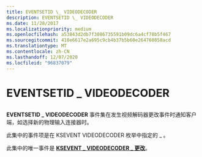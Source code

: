 ```yaml
---
title: EVENTSETID \_ VIDEODECODER
description: EVENTSETID \_ VIDEODECODER
ms.date: 11/28/2017
ms.localizationpriority: medium
ms.openlocfilehash: a53843d2db7f3086735591b09dc6a4cf78b5f467
ms.sourcegitcommit: 418e6617e2a695c9cb4b37b5b60e264760858acd
ms.translationtype: MT
ms.contentlocale: zh-CN
ms.lasthandoff: 12/07/2020
ms.locfileid: "96837079"
---
```

# <a name="eventsetid_videodecoder"></a>EVENTSETID \_ VIDEODECODER


## <span id="ddk_eventsetid_videodecoder_ks"></span><span id="DDK_EVENTSETID_VIDEODECODER_KS"></span>


**EVENTSETID \_ VIDEODECODER** 事件集在发生视频解码器更改事件时通知客户端，如选择新的物理输入连接器时。

此集中的事件项是在 KSEVENT VIDEODECODER 枚举中指定的 \_ 。

此集中的唯一事件是 [**KSEVENT \_ VIDEODECODER \_ 更改**](ksevent-videodecoder-changed.md)。

 

 





